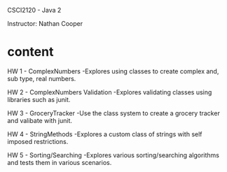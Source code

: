 CSCI2120 - Java 2

Instructor: Nathan Cooper

# content

HW 1 - ComplexNumbers
-Explores using classes to create complex and, sub type, real numbers.

HW 2 - ComplexNumbers Validation
-Explores validating classes using libraries such as junit.

HW 3 - GroceryTracker
-Use the class system to create a grocery tracker and valibate with junit.

HW 4 - StringMethods
-Explores a custom class of strings with self imposed restrictions.

HW 5 - Sorting/Searching
-Explores various sorting/searching algorithms and tests them in various scenarios.